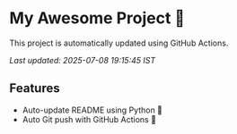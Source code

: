 # My Awesome Project 🚀

This project is automatically updated using GitHub Actions.

_Last updated: 2025-07-08 19:15:45 IST_

## Features
- Auto-update README using Python 🐍
- Auto Git push with GitHub Actions 🤖
